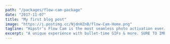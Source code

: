 ```yaml
---
path: "/packages/flow-cam-package"
date: "2017-11-07"
title: "My first blog post"
image: "https://i.postimg.cc/NjdnHZnB/flow-Cam-Home.png"
tagline: "Hipstr’s Flow Cam is the most seamless photo activation ever… We guarantee a good time, every time."
excerpt: "A unique experience with bullet-time GIFs & more. SURE TO IMPRESS."
---
```

